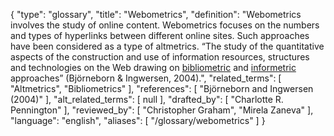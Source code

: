 {
    "type": "glossary",
    "title": "Webometrics",
    "definition": "Webometrics involves the study of online content. Webometrics focuses on the numbers and types of hyperlinks between different online sites. Such approaches have been considered as a type of altmetrics. “The study of the quantitative aspects of the construction and use of information resources, structures and technologies on the Web drawing on [bibliometric](https://en.wikipedia.org/wiki/Bibliometrics) and [informetric](https://en.wikipedia.org/wiki/Informetrics) approaches” (Björneborn & Ingwersen, 2004).",
    "related_terms": [
        "Altmetrics",
        "Bibliometrics"
    ],
    "references": [
        "Björneborn and Ingwersen (2004)"
    ],
    "alt_related_terms": [
        null
    ],
    "drafted_by": [
        "Charlotte R. Pennington"
    ],
    "reviewed_by": [
        "Christopher Graham",
        "Mirela Zaneva"
    ],
    "language": "english",
    "aliases": [
        "/glossary/webometrics"
    ]
}